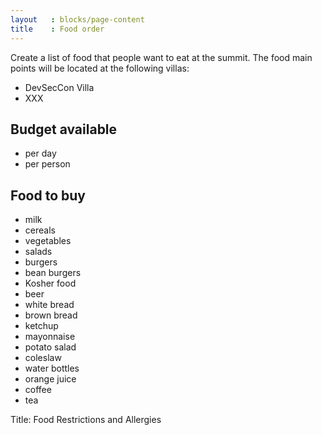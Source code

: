 ```yaml
---
layout   : blocks/page-content
title    : Food order
---
```


Create a list of food that people want to eat at the summit.
The food main points will be located at the following villas:
  - DevSecCon Villa
  - XXX

## Budget available

- per day
- per person

## Food to buy

- milk
- cereals
- vegetables
- salads
- burgers
- bean burgers
- Kosher food
- beer
- white bread
- brown bread
- ketchup
- mayonnaise
- potato salad
- coleslaw
- water bottles
- orange juice
- coffee
- tea

Title: Food Restrictions and Allergies 
